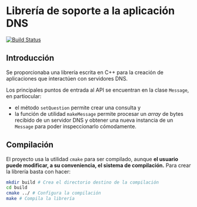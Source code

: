 # Librería de soporte a la aplicación DNS
[![Build Status](https://travis-ci.org/RedesdeOrdenadores/CPPDNSClientLib.svg?branch=master)](https://travis-ci.org/RedesdeOrdenadores/CPPDNSClientLib)

## Introducción
Se proporcionaba una librería escrita en C++ para la creación de aplicaciones
que interactúen con servidores DNS.

Los principales puntos de entrada al API se encuentran en la clase `Message`, en
partiocular:
* el método `setQuestion` permite crear una consulta y
* la función de utilidad `makeMessage` permite procesar un *array* de bytes
recibido de un servidor DNS y obtener una nueva instancia de un `Message` para
poder inspeccionarlo cómodamente.

## Compilación
El proyecto usa la utilidad `cmake` para ser compilado, aunque **el usuario
puede modificar, a su conveniencia, el sistema de compilación.** Para crear la
librería basta con hacer:

```bash
mkdir build # Crea el directorio destino de la compilación
cd build
cmake ../ # Configura la compilación
make # Compila la librería
```
